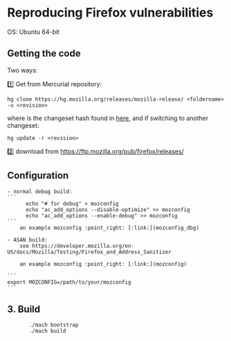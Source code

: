 # Reproducing Firefox vulnerabilities

OS: Ubuntu 64-bit

## Getting the code

Two ways:

:one: Get from Mercurial repository:

```
hg clone https://hg.mozilla.org/releases/mozilla-release/ <foldername> -u <revision>
```

where <revision> is the changeset hash found in [here](https://hg.mozilla.org/releases/mozilla-release/tags),
and if switching to another changeset:
```
hg update -r <revision>
```

:two: download from https://ftp.mozilla.org/pub/firefox/releases/


## Configuration
    - normal debug build:
    ```
          echo "# for debug" > mozconfig
          echo "ac_add_options --disable-optimize" >> mozconfig
          echo "ac_add_options --enable-debug" >> mozconfig
    ```
    	an example mozconfig :point_right: [:link:](mozconfig_dbg)

    - ASAN build:
        see https://developer.mozilla.org/en-US/docs/Mozilla/Testing/Firefox_and_Address_Sanitizer

        an example mozconfig :point_right: [:link:](mozconfig)

    ```
    export MOZCONFIG=/path/to/your/mozconfig
    ```

## 3. Build
   ```
          ./mach bootstrap
          ./mach build
   ```
   
